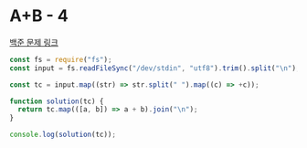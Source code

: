 # A+B - 4

[백준 문제 링크](https://www.acmicpc.net/problem/10951)

```javascript
const fs = require("fs");
const input = fs.readFileSync("/dev/stdin", "utf8").trim().split("\n");

const tc = input.map((str) => str.split(" ").map((c) => +c));

function solution(tc) {
  return tc.map(([a, b]) => a + b).join("\n");
}

console.log(solution(tc));
```
